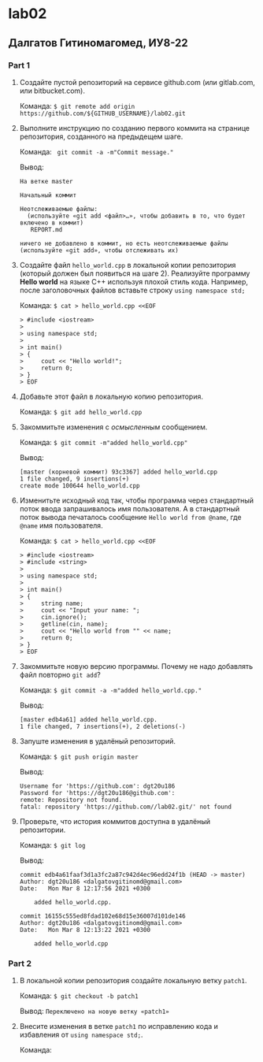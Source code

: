 # lab02
## Далгатов Гитиномагомед, ИУ8-22

### Part 1
1. Создайте пустой репозиторий на сервисе github.com (или gitlab.com, или bitbucket.com).

   Команда: ```$ git remote add origin https://github.com/${GITHUB_USERNAME}/lab02.git```
  
2. Выполните инструкцию по созданию первого коммита на странице репозитория, созданного на предыдещем шаге.

   Команда: ``` git commit -a -m"Commit message."```
  
   Вывод:
   ```
   На ветке master
 
   Начальный коммит

   Неотслеживаемые файлы:
     (используйте «git add <файл>…», чтобы добавить в то, что будет включено в коммит)
 	  REPORT.md

   ничего не добавлено в коммит, но есть неотслеживаемые файлы (используйте «git add», чтобы отслеживать их)
   ```
  
3. Создайте файл ```hello_world.cpp``` в локальной копии репозитория (который должен был появиться на шаге 2). Реализуйте программу **Hello world** на языке C++ используя плохой стиль кода. Например, после заголовочных файлов вставьте строку ```using namespace std;```

   Команда: ```$ cat > hello_world.cpp <<EOF```
   ```
   > #include <iostream>
   > 
   > using namespace std;
   > 
   > int main()
   > {
   >     cout << "Hello world!";
   >     return 0;
   > }
   > EOF
   ```

4. Добавьте этот файл в локальную копию репозитория.

   Команда: ```$ git add hello_world.cpp```
  
5. Закоммитьте изменения с *осмысленным* сообщением.

   Команда: ```$ git commit -m"added hello_world.cpp"```
  
   Вывод:
   ```
   [master (корневой коммит) 93c3367] added hello_world.cpp
   1 file changed, 9 insertions(+)
   create mode 100644 hello_world.cpp
   ```
  
6. Изменитьте исходный код так, чтобы программа через стандартный поток ввода запрашивалось имя пользователя. А в стандартный поток вывода печаталось сообщение ```Hello world from @name```, где ```@name``` имя пользователя.

   Команда: ```$ cat > hello_world.cpp <<EOF```
   ```
   > #include <iostream>
   > #include <string>
   > 
   > using namespace std;
   > 
   > int main()
   > {
   >     string name;
   >     cout << "Input your name: ";
   >     cin.ignore();
   >     getline(cin, name);
   >     cout << "Hello world from "" << name;
   >     return 0;
   > }
   > EOF
   ```
   
7. Закоммитьте новую версию программы. Почему не надо добавлять файл повторно ```git add```?

   Команда: ```$ git commit -a -m"added hello_world.cpp."```

   Вывод:
   ```
   [master edb4a61] added hello_world.cpp.
   1 file changed, 7 insertions(+), 2 deletions(-)
   ```

8. Запуште изменения в удалёный репозиторий.

   Команда: ```$ git push origin master```
   
   Вывод:
   ```
   Username for 'https://github.com': dgt20u186
   Password for 'https://dgt20u186@github.com': 
   remote: Repository not found.
   fatal: repository 'https://github.com//lab02.git/' not found
   ```
   
9. Проверьте, что история коммитов доступна в удалёный репозитории.

   Команда: ```$ git log```
   
   Вывод:
   ```
   commit edb4a61faaf3d1a3fc2a87c942d4ec96edd24f1b (HEAD -> master)
   Author: dgt20u186 <dalgatovgitinomd@gmail.com>
   Date:   Mon Mar 8 12:17:56 2021 +0300

       added hello_world.cpp.

   commit 16155c555ed8fdad102e68d15e36007d101de146
   Author: dgt20u186 <dalgatovgitinomd@gmail.com>
   Date:   Mon Mar 8 12:13:22 2021 +0300

       added hello_world.cpp
   ```


### Part 2
1. В локальной копии репозитория создайте локальную ветку ```patch1```.

   Команда: ```$ git checkout -b patch1```
   
   Вывод: ```Переключено на новую ветку «patch1»```
   
2. Внесите изменения в ветке ```patch1``` по исправлению кода и избавления от ```using namespace std;```.

   Команда: 
   
